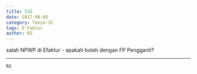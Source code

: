 ```yaml
---
title: 516
date: 2017-06-05
category: Tanya-SC
tags: E-Faktur
author: RS
---
```


salah NPWP di Efaktur - apakah boleh dengan FP Pengganti?

---



`RS`
